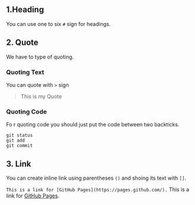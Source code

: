 ## 1.Heading
You can use one to six `#` sign for headings. 

## 2. Quote
We have to type of quoting. 

### Quoting Text
You can quote with `>` sign

> This is my Quote

### Quoting Code
Fo r quoting code you should just put the code between two backticks.

```
git status
git add
git commit
```

## 3. Link
You can create inline link using parentheses `()`  and shoing its text with `[]`.

`This is a link for [GitHub Pages](https://pages.github.com/).`
This is a link for [GitHub Pages](https://pages.github.com/).
